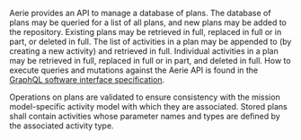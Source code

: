Aerie provides an API to manage a database of plans. The database of plans may be queried for a list of all plans, and new plans may be added to the repository. Existing plans may be retrieved in full, replaced in full or in part, or deleted in full. The list of activities in a plan may be appended to (by creating a new activity) and retrieved in full. Individual activities in a plan may be retrieved in full, replaced in full or in part, and deleted in full. How to execute queries and mutations against the Aerie API is found in the [GraphQL software interface specification](https://github.com/NASA-AMMOS/aerie/wiki/Aerie-GraphQL-API-Software-Interface-Specification).

Operations on plans are validated to ensure consistency with the mission model-specific activity model with which they are associated. Stored plans shall contain activities whose parameter names and types are defined by the associated activity type.
